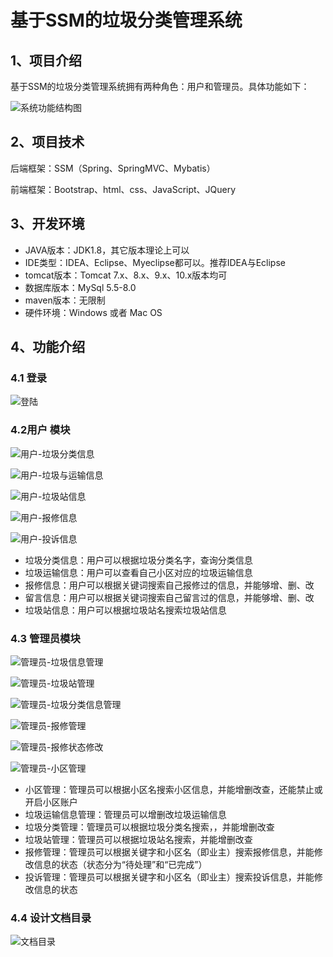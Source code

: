 # 基于SSM的垃圾分类管理系统



## 1、项目介绍

基于SSM的垃圾分类管理系统拥有两种角色：用户和管理员。具体功能如下：

![系统功能结构图](https://project-images-1256969109.cos.ap-chongqing.myqcloud.com/Typora-Images/202205291131402.jpg)


## 2、项目技术

后端框架：SSM（Spring、SpringMVC、Mybatis）

前端框架：Bootstrap、html、css、JavaScript、JQuery

## 3、开发环境

- JAVA版本：JDK1.8，其它版本理论上可以
- IDE类型：IDEA、Eclipse、Myeclipse都可以。推荐IDEA与Eclipse
- tomcat版本：Tomcat 7.x、8.x、9.x、10.x版本均可
- 数据库版本：MySql 5.5-8.0
- maven版本：无限制
- 硬件环境：Windows 或者 Mac OS


## 4、功能介绍

### 4.1 登录

![登陆](https://project-images-1256969109.cos.ap-chongqing.myqcloud.com/Typora-Images/202205291131086.jpg)

### 4.2用户 模块

![用户-垃圾分类信息](https://project-images-1256969109.cos.ap-chongqing.myqcloud.com/Typora-Images/202205291131019.jpg)

![用户-垃圾与运输信息](https://project-images-1256969109.cos.ap-chongqing.myqcloud.com/Typora-Images/202205291131456.jpg)

![用户-垃圾站信息](https://project-images-1256969109.cos.ap-chongqing.myqcloud.com/Typora-Images/202205291131820.jpg)

![用户-报修信息](https://project-images-1256969109.cos.ap-chongqing.myqcloud.com/Typora-Images/202205291132298.jpg)

![用户-投诉信息](https://project-images-1256969109.cos.ap-chongqing.myqcloud.com/Typora-Images/202205291132776.jpg)

- 垃圾分类信息：用户可以根据垃圾分类名字，查询分类信息
- 垃圾运输信息：用户可以查看自己小区对应的垃圾运输信息
- 报修信息：用户可以根据关键词搜索自己报修过的信息，并能够增、删、改
- 留言信息：用户可以根据关键词搜索自己留言过的信息，并能够增、删、改
- 垃圾站信息：用户可以根据垃圾站名搜索垃圾站信息

### 4.3 管理员模块

![管理员-垃圾信息管理](https://project-images-1256969109.cos.ap-chongqing.myqcloud.com/Typora-Images/202205291134476.jpg)

![管理员-垃圾站管理](https://project-images-1256969109.cos.ap-chongqing.myqcloud.com/Typora-Images/202205291134836.jpg)

![管理员-垃圾分类信息管理](https://project-images-1256969109.cos.ap-chongqing.myqcloud.com/Typora-Images/202205291134120.jpg)

![管理员-报修管理](https://project-images-1256969109.cos.ap-chongqing.myqcloud.com/Typora-Images/202205291134478.jpg)

![管理员-报修状态修改](https://project-images-1256969109.cos.ap-chongqing.myqcloud.com/Typora-Images/202205291134666.jpg)

![管理员-小区管理](https://project-images-1256969109.cos.ap-chongqing.myqcloud.com/Typora-Images/202205291134832.jpg)

- 小区管理：管理员可以根据小区名搜索小区信息，并能增删改查，还能禁止或开启小区账户
- 垃圾运输信息管理：管理员可以增删改垃圾运输信息
- 垃圾分类管理：管理员可以根据垃圾分类名搜索，，并能增删改查
- 垃圾站管理：管理员可以根据垃圾站名搜索，并能增删改查
- 报修管理：管理员可以根据关键字和小区名（即业主）搜索报修信息，并能修改信息的状态（状态分为“待处理”和“已完成”）
- 投诉管理：管理员可以根据关键字和小区名（即业主）搜索投诉信息，并能修改信息的状态

### 4.4 设计文档目录

![文档目录](https://project-images-1256969109.cos.ap-chongqing.myqcloud.com/Typora-Images/202205291138962.jpg)



